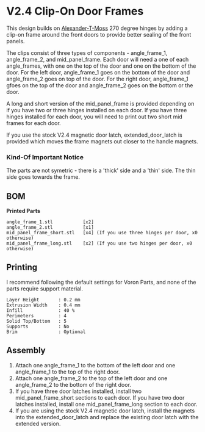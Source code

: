 # V2.4 Clip-On Door Frames #

 This design builds on [Alexander-T-Moss](https://github.com/scanlory/VoronUsers/tree/master/printer_mods/AlexanderT-Moss/270-Clamping-Hinges) 270 degree hinges by adding a clip-on frame around the front doors to provide better sealing of the front panels.  
 
 The clips consist of three types of components - angle_frame_1,  angle_frame_2, and mid_panel_frame.  Each door will need a one of each angle_frames, with one on the top of the door and one on the bottom of the door.  For the left door, angle_frame_1 goes on the bottom of the door and angle_frame_2 goes on top of the door.  For the right door, angle_frame_1 gfoes on the top of the door and angle_frame_2 goes on the bottom or the door.
 
 A long and short version of the mid_panel_frame is provided depending on if you have two or three hinges installed on each door.  If you have three hinges installed for each door, you will need to print out two short mid frames for each door.  

If you use the stock V2.4 magnetic door latch, extended_door_latch is provided which moves the frame magnets out closer to the handle magnets.

 ### Kind-Of Important Notice ###

 The parts are not symetric - there is a 'thick' side and a 'thin' side.  The thin side goes towards the frame.

 ## BOM ##
 **Printed Parts**
 ```
 angle_frame_1.stl           [x2]
 angle_frame_2.stl           [x1]
 mid_panel_frame_short.stl   [x4] (If you use three hinges per door, x0 otherwise)
 mid_panel_frame_long.stl    [x2] (If you use two hinges per door, x0 otherwise)
 ```
 
 ## Printing ##

 I recommend following the default settings for Voron Parts, and none of the parts require support material.
 ```
 Layer Height       : 0.2 mm
 Extrusion Width    : 0.4 mm
 Infill             : 40 %
 Perimeters         : 4
 Solid Top/Bottom   : 5
 Supports           : No
 Brim               : Optional
 ```
 ## Assembly ##

 1. Attach one angle_frame_1 to the bottom of the left door and one angle_frame_1 to the top of the right door.
 2. Attach one angle_frame_2 to the top of the left door and one angle_frame_2 to the bottom of the right door.
 3. If you have three door latches installed, install two mid_panel_frame_short sections to each door.  If you have two door latches installed, install one mid_panel_frame_long section to each door.
 4. If you are using the stock V2.4 magnetic door latch, install the magnets into the extended_door_latch and replace the existing door latch with the extended version.
 
